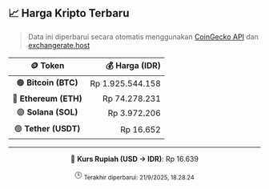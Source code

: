 

<!-- HARGA_KRIPTO -->
## 📈 Harga Kripto Terbaru

> Data ini diperbarui secara otomatis menggunakan [CoinGecko API](https://www.coingecko.com/) dan [exchangerate.host](https://exchangerate.host/)

<div align="center">

| 🪙 Token | 💰 Harga (IDR) |
|:------:|---------------:|
| 🟠 **Bitcoin (BTC)**   | Rp 1.925.544.158 |
| 🔵 **Ethereum (ETH)**  | Rp 74.278.231 |
| 🟣 **Solana (SOL)**    | Rp 3.972.206 |
| 🟢 **Tether (USDT)**   | Rp 16.652 |

---

💱 **Kurs Rupiah (USD → IDR)**: Rp 16.639

🕒 <sub>Terakhir diperbarui: 21/9/2025, 18.28.24</sub>

</div>
<!-- /HARGA_KRIPTO -->